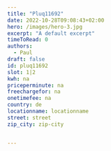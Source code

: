 ```yaml
---
title: "Pluq11692"
date: 2022-10-28T09:08:43+02:00
hero: /images/hero-3.jpg
excerpt: "A default excerpt"
timeToRead: 0
authors:
  - Paul
draft: false
id: pluq11692
slot: 1|2
kwh: na
priceperminute: na
freechargefor: na
onetimefee: na
country: de
locationname: locationname
street: street
zip_city: zip-city


---
```

